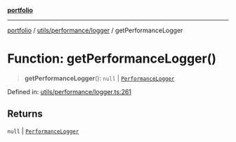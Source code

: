 [**portfolio**](../../../../README.md)

***

[portfolio](../../../../modules.md) / [utils/performance/logger](../README.md) / getPerformanceLogger

# Function: getPerformanceLogger()

> **getPerformanceLogger**(): `null` \| [`PerformanceLogger`](../classes/PerformanceLogger.md)

Defined in: [utils/performance/logger.ts:261](https://github.com/tnorlund/Portfolio/blob/8fd0cba669905e6a3e76c1c54eda1f1fcfc392c1/portfolio/utils/performance/logger.ts#L261)

## Returns

`null` \| [`PerformanceLogger`](../classes/PerformanceLogger.md)

